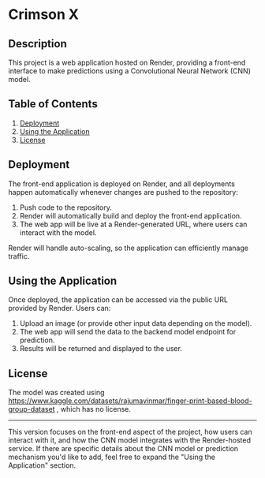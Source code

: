 # Crimson X

## Description

This project is a web application hosted on Render, providing a front-end interface to make predictions using a Convolutional Neural Network (CNN) model.

## Table of Contents

1. [Deployment](#deployment)
2. [Using the Application](#using-the-application)
3. [License](#license)

## Deployment

The front-end application is deployed on Render, and all deployments happen automatically whenever changes are pushed to the repository:

1. Push code to the repository.
2. Render will automatically build and deploy the front-end application.
3. The web app will be live at a Render-generated URL, where users can interact with the model.

Render will handle auto-scaling, so the application can efficiently manage traffic.

## Using the Application

Once deployed, the application can be accessed via the public URL provided by Render. Users can:

1. Upload an image (or provide other input data depending on the model).
2. The web app will send the data to the backend model endpoint for prediction.
3. Results will be returned and displayed to the user.

## License

The model was created using https://www.kaggle.com/datasets/rajumavinmar/finger-print-based-blood-group-dataset , which has no license.

---

This version focuses on the front-end aspect of the project, how users can interact with it, and how the CNN model integrates with the Render-hosted service. If there are specific details about the CNN model or prediction mechanism you'd like to add, feel free to expand the "Using the Application" section.

